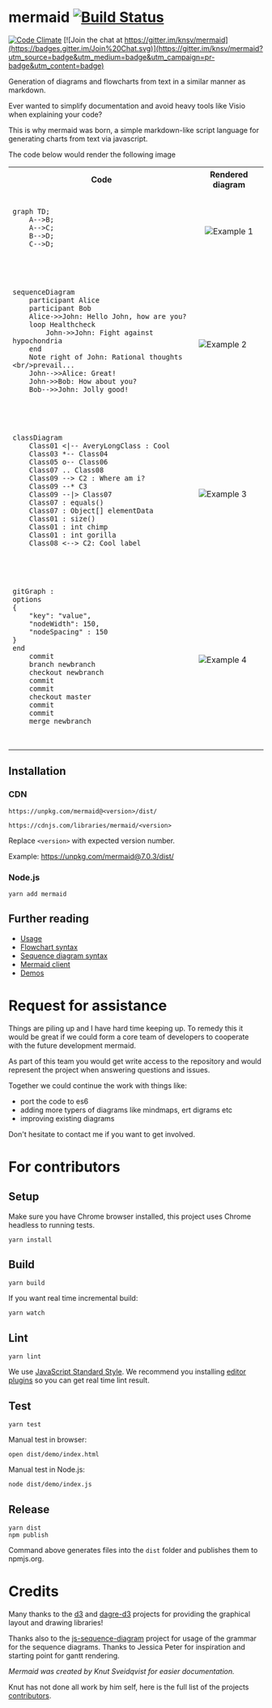 # mermaid [![Build Status](https://travis-ci.org/knsv/mermaid.svg?branch=master)](https://travis-ci.org/knsv/mermaid)

[![Code Climate](https://codeclimate.com/github/knsv/mermaid/badges/gpa.svg)](https://codeclimate.com/github/knsv/mermaid)
[![Join the chat at https://gitter.im/knsv/mermaid](https://badges.gitter.im/Join%20Chat.svg)](https://gitter.im/knsv/mermaid?utm_source=badge&utm_medium=badge&utm_campaign=pr-badge&utm_content=badge)

Generation of diagrams and flowcharts from text in a similar manner as markdown.

Ever wanted to simplify documentation and avoid heavy tools like Visio when explaining your code?

This is why mermaid was born, a simple markdown-like script language for generating charts from text via javascript.

The code below would render the following image
<table>
    <tr><th>Code</th><th>Rendered diagram</th></tr>
    <tr>
        <td>
            <pre>
                <code>
graph TD;
    A-->B;
    A-->C;
    B-->D;
    C-->D;
                </code>
            </pre>
        </td>
        <td>
            <p align="center">
                <img src='http://www.sveido.com/mermaid/img/ex1.png' alt='Example 1'>
            </p>
        </td>
    </tr>
    <tr>
        <td>
            <pre>
                <code>
sequenceDiagram
    participant Alice
    participant Bob
    Alice->>John: Hello John, how are you?
    loop Healthcheck
        John->>John: Fight against hypochondria
    end
    Note right of John: Rational thoughts &lt;br/>prevail...
    John-->>Alice: Great!
    John->>Bob: How about you?
    Bob-->>John: Jolly good!
                </code>
            </pre>
        </td>
        <td>
            <img src='http://www.sveido.com/mermaid/img/seq1.png' alt='Example 2'>
        </td>
    </tr>
    <tr>
        <td>
            <pre>
                <code>
classDiagram
    Class01 &lt;|-- AveryLongClass : Cool
    Class03 *-- Class04
    Class05 o-- Class06
    Class07 .. Class08
    Class09 --> C2 : Where am i?
    Class09 --* C3
    Class09 --|> Class07
    Class07 : equals()
    Class07 : Object[] elementData
    Class01 : size()
    Class01 : int chimp
    Class01 : int gorilla
    Class08 &lt;--> C2: Cool label
                </code>
            </pre>
        </td>
        <td>
            <img src='./docs/img/class-diagram.png' alt='Example 3'>
        </td>
    </tr>
    <tr>
        <td>
            <pre>
                <code>
gitGraph :
options
{
    "key": "value",
    "nodeWidth": 150,
    "nodeSpacing" : 150
}
end
    commit
    branch newbranch
    checkout newbranch
    commit
    commit
    checkout master
    commit
    commit
    merge newbranch
                </code>
            </pre>
        </td>
        <td>
            <img src='./docs/img/gitgraph.mm.png' alt='Example 4'>
        </td>
    </tr>

</table>


## Installation

### CDN

```
https://unpkg.com/mermaid@<version>/dist/
```

```
https://cdnjs.com/libraries/mermaid/<version>
```

Replace `<version>` with expected version number.

Example: https://unpkg.com/mermaid@7.0.3/dist/

### Node.js

```
yarn add mermaid
```


## Further reading

* [Usage](http://knsv.github.io/mermaid/#usage)
* [Flowchart syntax](http://knsv.github.io/mermaid/#flowcharts-basic-syntax)
* [Sequence diagram syntax](http://knsv.github.io/mermaid/#sequence-diagrams)
* [Mermaid client](http://knsv.github.io/mermaid/#mermaid-cli)
* [Demos](http://knsv.github.io/mermaid/#demos)


# Request for assistance

Things are piling up and I have hard time keeping up. To remedy this
it would be great if we could form a core team of developers to cooperate
with the future development mermaid.

As part of this team you would get write access to the repository and would
represent the project when answering questions and issues.

Together we could continue the work with things like:
* port the code to es6
* adding more typers of diagrams like mindmaps, ert digrams etc
* improving existing diagrams

Don't hesitate to contact me if you want to get involved.


# For contributors

## Setup

Make sure you have Chrome browser installed, this project uses Chrome headless to running tests.

    yarn install


## Build

    yarn build

If you want real time incremental build:

    yarn watch


## Lint

    yarn lint

We use [JavaScript Standard Style](https://github.com/feross/standard).
We recommend you installing [editor plugins](https://github.com/feross/standard#are-there-text-editor-plugins) so you can get real time lint result.


## Test

    yarn test

Manual test in browser:

    open dist/demo/index.html

Manual test in Node.js:

    node dist/demo/index.js


## Release

    yarn dist
    npm publish

Command above generates files into the `dist` folder and publishes them to npmjs.org.


# Credits

Many thanks to the [d3](http://d3js.org/) and [dagre-d3](https://github.com/cpettitt/dagre-d3) projects for providing the graphical layout and drawing libraries!

Thanks also to the [js-sequence-diagram](http://bramp.github.io/js-sequence-diagrams) project for usage of the grammar for the sequence diagrams. Thanks to Jessica Peter for inspiration and starting point for gantt rendering.

*Mermaid was created by Knut Sveidqvist for easier documentation.*

Knut has not done all work by him self, here is the full list of the projects [contributors](https://github.com/knsv/mermaid/graphs/contributors).
